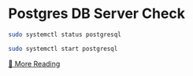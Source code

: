 # Postgres DB Server Check

```bash
sudo systemctl status postgresql
```

```bash
sudo systemctl start postgresql
```

[:link: More Reading ](https://gist.github.com/NickMcSweeney/3444ce99209ee9bd9393ae6ab48599d8)